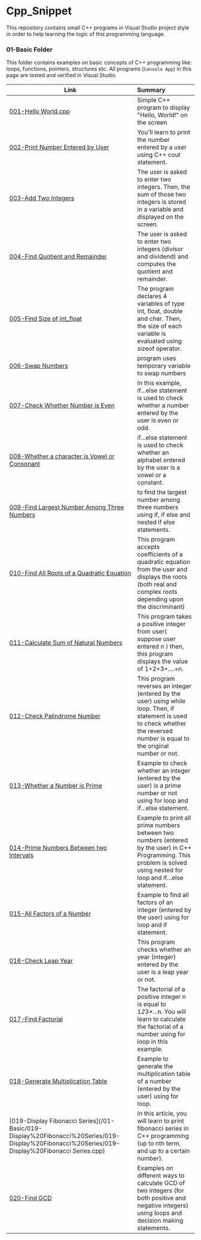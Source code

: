 # Cpp_Snippet
This repository contains small C++ programs in Visual Studio project style in order to help learning the logic of this programming language.

### 01-Basic Folder
This folder contains examples on basic concepts of C++ programming like: loops, functions, pointers, structures etc. All programs (`Console App`) in this page are tested and verified in Visual Studio.

| Link          | Summary                                                                                                       |
| ------------------------------------------ |:---------------------------------------------------------------------------------|
|[001-Hello World.cpp](/01-Basic/001-Hello%20World/001-Hello%20World/001-Hello%20World.cpp)| Simple C++ program to display "Hello, World!" on the screen|
|[002-Print Number Entered by User](/01-Basic/002-Print%20Number%20Entered%20by%20User/002-Print%20Number%20Entered%20by%20User/002-Print%20Number%20Entered%20by%20User.cpp)|You'll learn to print the number entered by a user using C++ cout statement.|
|[003-Add Two Integers](/01-Basic/003-Add%20Two%20Integers/003-Add%20Two%20Integers/003-Add%20Two%20Integers.cpp)|The user is asked to enter two integers. Then, the sum of those two integers is stored in a variable and displayed on the screen.|
|[004-Find Quotient and Remainder](/01-Basic/004-Find%20Quotient%20and%20Remainder/004-Find%20Quotient%20and%20Remainder/004-Find%20Quotient%20and%20Remainder.cpp)|The user is asked to enter two integers (divisor and dividend) and computes the quotient and remainder.|
|[005-Find Size of int_float](/01-Basic/005-Find%20Size%20of%20int_float/005-Find%20Size%20of%20int_float/005-Find%20Size%20of%20int_float.cpp)|The program declares 4 variables of type int, float, double and char. Then, the size of each variable is evaluated using sizeof operator.|
|[006-Swap Numbers](/01-Basic/006-Swap%20Numbers/006-Swap%20Numbers/006-Swap%20Numbers.cpp)|program uses temporary variable to swap numbers|
|[007-Check Whether Number is Even](/01-Basic/007-Check%20Whether%20Number%20is%20Even/007-Check%20Whether%20Number%20is%20Even/007-Check%20Whether%20Number%20is%20Even.cpp)|In this example, if...else statement is used to check whether a number entered by the user is even or odd.|
|[008-Whether a character is Vowel or Consonant](/01-Basic/008-Whether%20a%20character%20is%20Vowel%20or%20Consonant/008-Whether%20a%20character%20is%20Vowel%20or%20Consonant)|if...else statement is used to check whether an alphabet entered by the user is a vowel or a constant.|
|[009-Find Largest Number Among Three Numbers](/01-Basic/009-Find%20Largest%20Number%20Among%20Three%20Numbers/009-Find%20Largest%20Number%20Among%20Three%20Numbers/009-Find%20Largest%20Number%20Among%20Three%20Numbers.cpp)|to find the largest number among three numbers using if, if else and nested if else statements.|
|[010-Find All Roots of a Quadratic Equation](/01-Basic/010-Find%20All%20Roots%20of%20a%20Quadratic%20Equation/010-Find%20All%20Roots%20of%20a%20Quadratic%20Equation/010-Find%20All%20Roots%20of%20a%20Quadratic%20Equation.cpp)|This program accepts coefficients of a quadratic equation from the user and displays the roots (both real and complex roots depending upon the discriminant)|
|[011-Calculate Sum of Natural Numbers](/01-Basic/011-Calculate%20Sum%20of%20Natural%20Numbers/011-Calculate%20Sum%20of%20Natural%20Numbers/011-Calculate%20Sum%20of%20Natural%20Numbers.cpp)|This program takes a positive integer from user( suppose user entered n ) then, this program displays the value of 1+2+3+....+n.|
|[012-Check Palindrome Number](/01-Basic/012-Check%20Palindrome%20Number/012-Check%20Palindrome%20Number/012-Check%20Palindrome%20Number.cpp)|This program reverses an integer (entered by the user) using while loop. Then, if statement is used to check whether the reversed number is equal to the original number or not. |
|[013-Whether a Number is Prime](/01-Basic/013-Whether%20a%20Number%20is%20Prime/013-Whether%20a%20Number%20is%20Prime/013-Whether%20a%20Number%20is%20Prime.cpp)|Example to check whether an integer (entered by the user) is a prime number or not using for loop and if...else statement.|
|[014-Prime Numbers Between two Intervals](/01-Basic/014-Prime%20Numbers%20Between%20two%20Intervals/014-Prime%20Numbers%20Between%20two%20Intervals/014-Prime%20Numbers%20Between%20two%20Intervals.cpp)|Example to print all prime numbers between two numbers (entered by the user) in C++ Programming. This problem is solved using nested for loop and if...else statement.|
|[015-All Factors of a Number](/01-Basic/015-All%20Factors%20of%20a%20Number/015-All%20Factors%20of%20a%20Number/015-All%20Factors%20of%20a%20Number.cpp)|Example to find all factors of an integer (entered by the user) using for loop and if statement.|
|[016-Check Leap Year](/01-Basic/016-Check%20Leap%20Year/016-Check%20Leap%20Year/016-Check%20Leap%20Year.cpp)|This program checks whether an year (integer) entered by the user is a leap year or not.|
|[017-Find Factorial](/01-Basic/017-Find%20Factorial/017-Find%20Factorial/017-Find%20Factorial.cpp)|The factorial of a positive integer n is equal to 1*2*3*...n. You will learn to calculate the factorial of a number using for loop in this example.|
|[018-Generate Multiplication Table](/01-Basic/018-Generate%20Multiplication%20Table/018-Generate%20Multiplication%20Table/018-Generate%20Multiplication%20Table.cpp)|Example to generate the multiplication table of a number (entered by the user) using for loop.|
|[019-Display Fibonacci Series](/01-Basic/019-Display%20Fibonacci%20Series/019-Display%20Fibonacci%20Series/019-Display%20Fibonacci Series.cpp)|In this article, you will learn to print fibonacci series in C++ programming (up to nth term, and up to a certain number).|
|[020-Find GCD](/01-Basic/020-Find%20GCD/020-Find%20GCD/020-Find%20GCD.cpp)|Examples on different ways to calculate GCD of two integers (for both positive and negative integers) using loops and decision making statements. |
